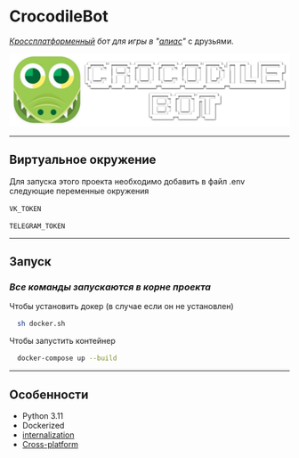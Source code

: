 
# CrocodileBot

[supported_platforms]: ## "VK | Telegram"
[supported_languages]: ## "Русский | English"
[what_is_alias]: ## "Словесный варинт игры \"крокодил\""
 
_[Кроссплатформенный][supported_platforms] бот для игры в "[алиас][what_is_alias]"_ с друзьями.

![logo](/assets/logo.png)



---

## Виртуальное окружение

Для запуска этого проекта необходимо добавить в файл .env следующие переменные окружения

`VK_TOKEN`

`TELEGRAM_TOKEN`

---

## Запуск

### _Все команды запускаются в корне проекта_

Чтобы установить докер (в случае если он не установлен)
```bash
  sh docker.sh
```

Чтобы запустить контейнер
```bash
  docker-compose up --build
```

---

## Особенности

- Python 3.11
- Dockerized
- [internalization][supported_languages]
- [Cross-platform][supported_platforms]

